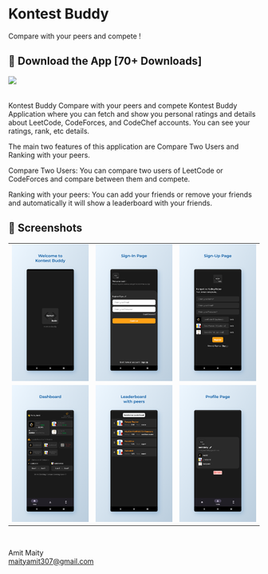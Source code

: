 # Kontest Buddy
Compare with your peers and compete !

## 🔗 Download the App [70+ Downloads]

<a href="https://play.google.com/store/apps/details?id=akturankpredictorbyamitmaity.example.akturankpredictor">
<img src="https://github.com/maityamit/Heritsm-Heritage_of_India-Application/blob/master/Demo/800px-Google_Play_Store_badge_EN.svg.png" width="20%" /></a>
<br>

<br>Kontest Buddy
Compare with your peers and compete
Kontest Buddy Application where you can fetch and show you personal ratings and details about LeetCode, CodeForces, and CodeChef accounts. You can see your ratings, rank, etc details.

The main two features of this application are Compare Two Users and Ranking with your peers.

Compare Two Users: You can compare two users of LeetCode or CodeForces and compare between them and compete.

Ranking with your peers: You can add your friends or remove your friends and automatically it will show a leaderboard with your friends.

## 📸 Screenshots

||||
|:----------------------------------------:|:-----------------------------------------:|:-----------------------------------------: |
| ![Imgur](Demo/1.png) | ![Imgur](Demo/2.png) | ![Imgur](Demo/3.png) |
| ![Imgur](Demo/4.png) | ![Imgur](Demo/5.png) | ![Imgur](Demo/6.png) |

<br>

Amit Maity <br>
maityamit307@gmail.com

